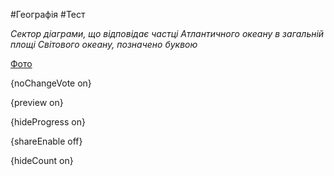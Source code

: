 #Географія #Тест

*Сектор діаграми, що відповідає частці Атлантичного океану в загальній площі Світового океану, позначено буквою*

[Фото](https://zno.osvita.ua//doc/images/znotest/28/2838/5.jpg)

{noChangeVote on}

{preview on}

{hideProgress on}

{shareEnable off}

{hideCount on}

